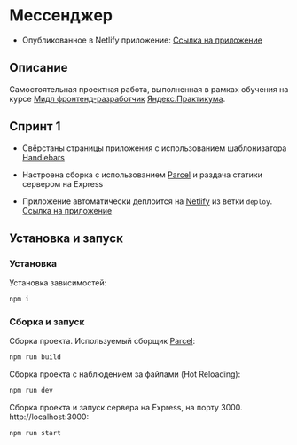 # Мессенджер

* Опубликованное в Netlify приложение: [Ссылка на приложение](https://jovial-macaron-a5ffcb.netlify.app)

## Описание

Самостоятельная проектная работа, выполненная в рамках обучения на курсе [Мидл фронтенд-разработчик](https://praktikum.yandex.ru/middle-frontend/)  [Яндекс.Практикума](https://praktikum.yandex.ru).

## Спринт 1

* Свёрстаны  страницы приложения с использованием шаблонизатора [Handlebars](https://handlebarsjs.com/)

* Настроена сборка с использованием [Parcel](https://parceljs.org/) и раздача статики сервером на Express

* Приложение автоматически деплоится на [Netlify](https://www.netlify.com/) из ветки `deploy`. [Ссылка на приложение](https://jovial-macaron-a5ffcb.netlify.app)

## Установка и запуск

### Установка

Установка зависимостей:

```bash
npm i
```

### Сборка и запуск

Сборка проекта. Используемый сборщик [Parcel](https://parceljs.org/):

```bash
npm run build
```

Сборка проекта с наблюдением за файлами (Hot Reloading):

```bash
npm run dev
```

Сборка проекта и запуск сервера на Express, на порту 3000. http://localhost:3000:

```bash
npm run start
```
